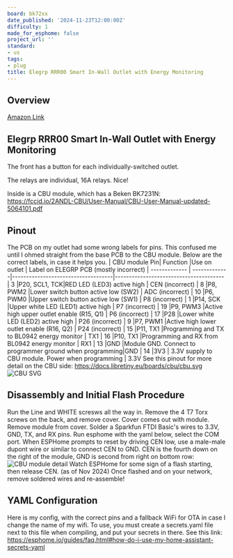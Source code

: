 ```yaml
---
board: bk72xx
date_published: '2024-11-23T12:00:00Z'
difficulty: 1
made_for_esphome: false
project_url: ''
standard:
- us
tags:
- plug
title: Elegrp RRR00 Smart In-Wall Outlet with Energy Monitoring
---
```


## Overview

[Amazon Link](https://www.amazon.com/dp/B0CBBMVV5F)

## Elegrp RRR00 Smart In-Wall Outlet with Energy Monitoring

The front has a button for each individually-switched outlet.


The relays are individual, 16A relays. Nice!

Inside is a CBU module, which has a Beken BK7231N:
https://fccid.io/2ANDL-CBU/User-Manual/CBU-User-Manual-updated-5064101.pdf

## Pinout

The PCB on my outlet had some wrong labels for pins. This confused me until I ohmed straight from the base PCB to the CBU module.
Below are the correct labels, in case it helps you.
| CBU module Pin| Function     |Use on outlet                       | Label on ELEGRP PCB (mostly incorrect)
| ------------- | -------------|------------------------------------|---------------------------------------
| 3             |P20, SCL1, TCK|RED LED (LED3) active high             | CEN (incorrect)
| 8             |P8, PWM2      |Lower switch button active low (SW2)    | ADC (incorrect)
| 10            |P6, PWM0      |Upper switch button active low (SW1)     | P8 (incorrect)
| 1             |P14, SCK      |Upper white LED (LED1) active high        | P7 (incorrect)
| 19            |P9, PWM3      |Active high upper outlet enable (R15, Q1)  | P6 (incorrect)
| 17            |P28           |Lower white LED (LED2) active high          | P26 (incorrect)
| 9             |P7, PWM1      |Active high lower outlet enable (R16, Q2)    | P24 (incorrect)
| 15            |P11, TX1      |Programming and TX to BL0942 energy monitor    | TX1
| 16            |P10, TX1      |Programming and RX from BL0942 energy monitor     | RX1
| 13            |GND           |Module GND. Connect to programmer ground when programming|GND
| 14            |3V3           | 3.3V supply to CBU module. Power when programming       | 3.3V
See this pinout for more detail on the CBU side: https://docs.libretiny.eu/boards/cbu/cbu.svg
![CBU SVG](https://docs.libretiny.eu/boards/cbu/cbu.svg "CBU SVG from LibreTiny")

## Disassembly and Initial Flash Procedure

Run the Line and WHITE scresws all the way in. Remove the 4 T7 Torx screws on the back, and remove cover.
Cover comes out with module. Remove module from cover.
Solder a Sparkfun FTDI Basic's wires to 3.3V, GND, TX, and RX pins.
Run esphome with the yaml below, select the COM port.
When ESPHome prompts to reset by driving CEN low, use a male-male dupont wire or similar to connect CEN to GND.
CEN is the fourth down on the right of the module, GND is second from right on bottom row:
![CBU module detail](wifiModuleFront.jpg "CBU module detail")
Watch ESPHome for some sign of a flash starting, then release CEN. (as of Nov 2024)
Once flashed and on your network, remove soldered wires and re-assemble!

## YAML Configuration

Here is my config, with the correct pins and a fallback WiFi for OTA in case I change the name of my wifi.
To use, you must create a secrets.yaml file next to this file when compiling, and put your secrets in there.
See this link: https://esphome.io/guides/faq.html#how-do-i-use-my-home-assistant-secrets-yaml